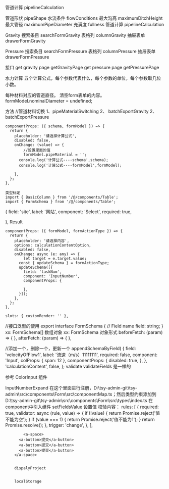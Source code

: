 管道计算 pipelineCalculation

管道形状 pipeShape
水流条件  flowConditions
最大沟高 maximumDitchHeight
最大管径 maximumPipeDiameter
充满度 fullness
管道计算 pipelineCalculation

Gravity
搜索条目 searchFormGravity
表格列 columnGravity
抽屉表单 drawerFormGravity

Pressure
搜索条目 searchFormPressure
表格列 columnPressure
抽屉表单 drawerFormPressure



接口
get gravity page  getGravityPage
get pressure page getPressurePage

水力计算
五个计算公式，每个参数代表什么，每个参数的单位，每个参数取几位小数。

每种材料对应的管道直径。
清空form表单的内容。
formModel.nominalDiameter = undefined;

方法
//管道材料切换
1、pipeMaterialSwitching
2、 batchExportGravity
2、 batchExportPressure


    componentProps: ({ schema, formModel }) => {
      return {
        placeholder: '请选择计算公式',
        disabled: false,
        onChange: (value) => {
            //设置里面的值
            formModel.pipeMaterial = ''; 
          console.log('计算公式----schema',schema);
          console.log('计算公式----formModel',formModel);

        },
      };
    },

    类型标定
    import { BasicColumn } from '/@/components/Table';
    import { FormSchema } from '/@/components/Table';


{
    field: 'site',
    label: '网站',
    component: 'Select',
    required: true,

  },
  Result


    componentProps: ({ formModel, formActionType }) => {
      return {
        placeholder: '请选择内容',
        options: calculationContentOption,
        disabled: false,
        onChange: async (e: any) => {
            let target = e.target.value;
          const { updateSchema } = formActionType;
          updateSchema([{
            field: 'taskNum',
            component: 'InputNumber',
            componentProps: {

            },
          }]);
        },
      };
    },

    slots: { customRender: '' },
  //接口泛型的使用
  export interface FormSchema {
  // Field name
  field: string;
  }
  xx: FormSchema[] 数组对象
  xx: FormSchema 对象形式
    beforeFetch: (param) => {
  },
  afterFetch: (param) => {
  },

  //添加一个，删除一个，更新一个
    appendSchemaByField(
    {
      field: 'velocityOfFlow1',
      label: '流速（m/s）11111111',
      required: false,
      component: 'Input',
      colProps: { span: 12 },
      componentProps: {
        disabled: true,
      },
    },
    'calculationContent',
    false,
  );
  validate validateFields 是一样的

  参考 ColorInput 组件
  
  InputNumberExpand
  在这个里面进行注册，D:\tsy-admin-git\tsy-admin\src\components\Form\src\componentMap.ts；然后类型约束添加到 D:\tsy-admin-git\tsy-admin\src\components\Form\src\types\index.ts 在component中引入组件
  setFieldsValue 设置值
  校验内容：
    rules: [
      {
        required: true,
        validator: async (rule, value) => {
          if (!value) {
            return Promise.reject('值不能为空');
          }
          if (value === 1) {
            return Promise.reject('值不能为1');
          }
          return Promise.resolve();
        },
        trigger: 'change',
      },
    ],

            <a-space>
          <a-button>提交</a-button>
          <a-button>提交</a-button>
          <a-button>提交</a-button>
        </a-space>


        dispalyProject


        localStorage

  